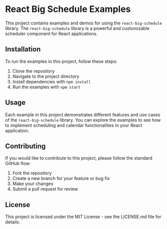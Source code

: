 # React Big Schedule Examples

This project contains examples and demos for using the `react-big-schedule` library. The `react-big-schedule` library is a powerful and customizable scheduler component for React applications.

## Installation

To run the examples in this project, follow these steps:

1. Clone the repository
2. Navigate to the project directory
3. Install dependencies with `npm install`
4. Run the examples with `npm start`

## Usage

Each example in this project demonstrates different features and use cases of the `react-big-schedule` library. You can explore the examples to see how to implement scheduling and calendar functionalities in your React application.

## Contributing

If you would like to contribute to this project, please follow the standard GitHub flow:

1. Fork the repository
2. Create a new branch for your feature or bug fix
3. Make your changes
4. Submit a pull request for review

## License

This project is licensed under the MIT License - see the LICENSE.md file for details.